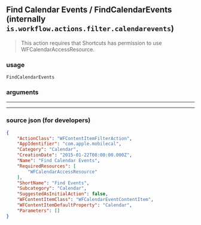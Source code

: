 
## Find Calendar Events / FindCalendarEvents (internally `is.workflow.actions.filter.calendarevents`)

> This action requires that Shortcuts has permission to use WFCalendarAccessResource.



### usage
```
FindCalendarEvents 
```

### arguments

---



---

### source json (for developers)

```json
{
	"ActionClass": "WFContentItemFilterAction",
	"AppIdentifier": "com.apple.mobilecal",
	"Category": "Calendar",
	"CreationDate": "2015-01-22T08:00:00.000Z",
	"Name": "Find Calendar Events",
	"RequiredResources": [
		"WFCalendarAccessResource"
	],
	"ShortName": "Find Events",
	"Subcategory": "Calendar",
	"SuggestedAsInitialAction": false,
	"WFContentItemClass": "WFCalendarEventContentItem",
	"WFContentItemDefaultProperty": "Calendar",
	"Parameters": []
}
```
